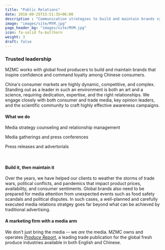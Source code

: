 ```yaml
---
title: "Public Relations"
date: 2018-09-25T15:51:35+06:00
description : "Communication strategies to build and maintain brands synonymous with excellence"
image: "images/site/MYM.jpg"
page_header_bg: "images/site/MYM.jpg"
icon: fa-solid fa-bullhorn
weight: 3
draft: false
---
```


### Trusted leadership

MZMC works with global food producers to build and maintain brands that inspire confidence and command loyalty among Chinese consumers.

China's consumer markets are highly dynamic, competitive, and complex. Standing out as a leader in such an environment is both an art and a science, requiring dedication, expertise, and the right relationships. We engage closely with both consumer and trade media, key opinion leaders, and the scientific community to craft highly effective awareness campaigns. 

<div class="service-checklist">

#### What we do

<i class="fa fa-check"></i> Media strategy counseling and relationship management

<i class="fa fa-check"></i> Media gatherings and press conferences

<i class="fa fa-check"></i> Press releases and advertorials

</div>
<br>

#### Build it, then maintain it

Over the years, we have helped our clients to weather the storms of trade wars, political conflicts, and pandemics that impact product prices, availability, and consumer sentiments. Global brands also need to be prepared for media attention from unexpected events such as food safety scandals and political disputes. In such cases, a well-planned and carefully executed media relations stratgey goes far beyond what can be achieved by traditional advertising.

#### A marketing firm with a media arm

We don't just bring the media -- we *are* the media. MZMC owns and operates [*Produce Report*](/produce-report), a leading trade publication for the global fresh produce industries available in both English and Chinese. 
